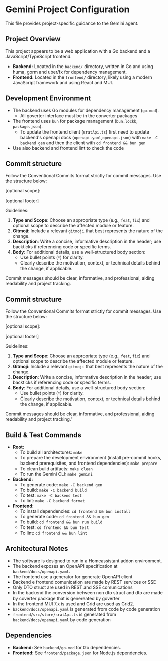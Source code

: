 # Gemini Project Configuration

This file provides project-specific guidance to the Gemini agent.

## Project Overview

This project appears to be a web application with a Go backend and a JavaScript/TypeScript frontend.

- **Backend:** Located in the `backend/` directory, written in Go and using huma, gorm and uber/fx for dependency management.
- **Frontend:** Located in the `frontend/` directory, likely using a modern JavaScript framework and using React and MUI.


## Development Environment

- The backend uses Go modules for dependency management (`go.mod`).
  - All goverter interface must be in the converter packages
- The frontend uses `bun` for package management (`bun.lockb`, `package.json`).
  - To update the frontend client (`sratApi.ts`) first need to update backend's openapi docs (`openapi.yaml`,`openapi.json`) with  `make -C backend gen` and then the client with  `cd frontend && bun gen`
- Use also backend and frontend lint to check the code 

## Commit structure

Follow the Conventional Commits format strictly for commit messages. 
Use the structure below:

<type>[optional scope]: <gitmoji> <description>

[optional footer]


Guidelines:
  1. **Type and Scope**: Choose an appropriate type (e.g., `feat`, `fix`) and optional scope to describe the affected module or feature.
  2. **Gitmoji**: Include a relevant `gitmoji` that best represents the nature of the change.
  3. **Description**: Write a concise, informative description in the header; use backticks if referencing code or specific terms.
  4. **Body**: For additional details, use a well-structured body section:
     - Use bullet points (`*`) for clarity.
     - Clearly describe the motivation, context, or technical details behind the change, if applicable.
     
Commit messages should be clear, informative, and professional, aiding readability and project tracking.

## Commit structure

Follow the Conventional Commits format strictly for commit messages. 
Use the structure below:

<type>[optional scope]: <gitmoji> <description>

[optional footer]


Guidelines:
  1. **Type and Scope**: Choose an appropriate type (e.g., `feat`, `fix`) and optional scope to describe the affected module or feature.
  2. **Gitmoji**: Include a relevant `gitmoji` that best represents the nature of the change.
  3. **Description**: Write a concise, informative description in the header; use backticks if referencing code or specific terms.
  4. **Body**: For additional details, use a well-structured body section:
     - Use bullet points (`*`) for clarity.
     - Clearly describe the motivation, context, or technical details behind the change, if applicable.
     
Commit messages should be clear, informative, and professional, aiding readability and project tracking."

## Build & Test Commands

- **Root:**
  - To build all architectures: `make`
  - To prepare the development environment (install pre-commit hooks, backend prerequisites, and frontend dependencies): `make prepare`
  - To clean build artifacts: `make clean`
  - To run the Gemini CLI: `make gemini`
- **Backend:**
  - To generate code: `make -C backend gen`
  - To build: `make -C backend build`
  - To test: `make -C backend test`
  - To lint: `make -C backend format`
- **Frontend:**
  - To install dependencies: `cd frontend && bun install`
  - To generate code: `cd frontend && bun gen`
  - To build: `cd frontend && bun run build`
  - To test: `cd frontend && bun test`
  - To lint: `cd frontend && bun lint`


## Architectural Notes

- The software is designed to run in a Homeassistant addon environment.
- The backend exposes an OpenAPI specification at `backend/docs/openapi.yaml`.
- The frontend use a generator for generate OpenAPI client
- Backend e frontend comunication are made by REST services or SSE
- Only DTO struct are used in REST and SSE comunications
- In the backend the conversion between non dto struct and dto are made by coverter package that is genereated by goverter
- In the frontend MUI 7.x is used and Grid are used as Grid2.
- `backend/docs/openapi.yaml` is generated from code by code generation
- `frontend/src/store/sratApi.ts` is generated from `backend/docs/openapi.yaml` by code generation

## Dependencies

- **Backend:** See `backend/go.mod` for Go dependencies.
- **Frontend:** See `frontend/package.json` for Node.js dependencies.
